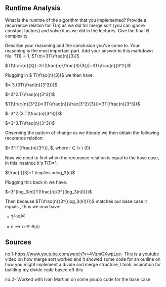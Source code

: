 ## Runtime Analysis

What is the runtime of the algorithm that you implemented? Provide a recurrence
relation for $T(n)$ as we did for merge sort (you can ignore constant factors)
and solve it as we did in the lectures. Give the final $\Theta$ complexity.

Describe your reasoning and the conclusion you've come to. Your reasoning is the
most important part. Add your answer to this markdown file. 
$T(1)=1$, $T(n)=3T(\frac{n}{3})$

$T(\frac{n}{3})=3T(\frac{n}{\frac{3}{3}})=3T(\frac{n}{3^2})$

Plugging in $ T(\frac{n}{3})$ we then have:

$= 3.(3T(\frac{n}{3^2}))$


$=3^2.T(\frac{n}{3^2})$

$T(\frac{n}{3^2})=3T(\frac{n}{\frac{3^2}{3}})=3T(\frac{n}{3^3})$

$=3^2.(3.T(\frac{n}{3^3}))$

$=3^3.T(\frac{n}{3^3})$

Observing the pattern of change as we itterate we then obtain the following recurance relation:

$=3^iT(\frac{n}{3^i}), $, where $i \in \mathbb{N}\setminus{\{0}\}$

Now we need to find when the recurance relation is equal to the base case, in this insatnce it's T(1)=1.

$\frac{i}{3}=1 \implies i=log_3(n)$

Plugging this back in we have:

$=3^{log_3(n)}T(\frac{n}{3^{(log_3(n))}})$

Then because $T(\frac{n}{3^{(log_3(n))}})$ matches our base case it equals , thus we now have:

$=3^{log_3(n)}$

$=n \implies n \in \theta(n)$


## Sources

no.1-https://www.youtube.com/watch?v=4VqmGXwpLqc- This is a youtube video on how merge sort worked and it showed some code for an outline on how you might implement a divide and merge structure, I took inspiration for building my divide code based off this

no.2- Worked with Ivan Martian on some psudo code for the base case
